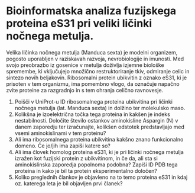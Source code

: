 # Bioinformatska analiza fuzijskega proteina eS31 pri veliki ličinki nočnega metulja.
Velika ličinka nočnega metulja (Manduca sexta) je modelni organizem, pogosto uporabljen v raziskavah razvoja, nevrobiologije in imunosti. Med svojo preobrazbo iz gosenice v metulja doživlja izjemne biološke spremembe, ki vključujejo množično restruktoriranje tkiv, odmiranje celic in sintezo novih beljakovin. Ribosomalni protein ubikvitin z oznako eS31, ki je prisoten v tem organizmu, ima pomembno vlogo, da označuje napačno zvite proteine za razgradnjo in s tem ohranja celično ravnovesje.

1. Poišči v UniProt-u ID ribosomalnega proteina ubikvitina pri ličinki nočnega metulja (lat. Manduca sexta) in dolžino ter molekulsko maso.
2. Kolikšna je izoelektrična točka tega proteina in kakšen je indeks nestabilnosti. Določite število ostankov aminokisline Aspargin (N) v danem zaporedju ter izračunajte, kolikšen odstotek predstavljajo med vsemi aminokislinami v tem proteinu? 
3. Ali ima ribosomalnega proteina ubikvitina kakšno znano funkcionalno domeno. Če jo/jih ima zapiši katere so?
4. Ali ima človek homolog proteina eS31, ki je pri ličinki nočnega metulja izražen kot fuzijski protein z ubikvitinom, in če da, ali sta si aminokislinska zaporedja popolnoma podobna? Zapiši ID PDB tega proteina in kako je bil ta protein eksperimentalno določen?
5. Koliko preglednih člankov je objavleno na to temo proteina eS31 in kdaj oz. katerega leta je bil objavljen prvi članek?
